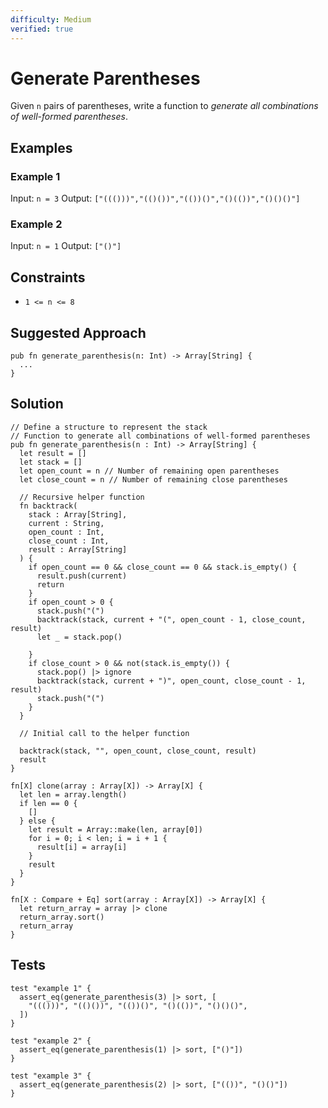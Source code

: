 ```yaml
---
difficulty: Medium
verified: true
---
```


# Generate Parentheses

Given `n` pairs of parentheses, write a function to _generate all combinations of well-formed parentheses_.

## Examples

### Example 1

Input: `n = 3`
Output: `["((()))","(()())","(())()","()(())","()()()"]`

### Example 2

Input: `n = 1`
Output: `["()"]`

## Constraints

- `1 <= n <= 8`

## Suggested Approach

```mbt nocheck
pub fn generate_parenthesis(n: Int) -> Array[String] {
  ...
}
```

## Solution

```mbt
// Define a structure to represent the stack
// Function to generate all combinations of well-formed parentheses
pub fn generate_parenthesis(n : Int) -> Array[String] {
  let result = []
  let stack = []
  let open_count = n // Number of remaining open parentheses
  let close_count = n // Number of remaining close parentheses

  // Recursive helper function
  fn backtrack(
    stack : Array[String],
    current : String,
    open_count : Int,
    close_count : Int,
    result : Array[String]
  ) {
    if open_count == 0 && close_count == 0 && stack.is_empty() {
      result.push(current)
      return
    }
    if open_count > 0 {
      stack.push("(")
      backtrack(stack, current + "(", open_count - 1, close_count, result)
      let _ = stack.pop()

    }
    if close_count > 0 && not(stack.is_empty()) {
      stack.pop() |> ignore
      backtrack(stack, current + ")", open_count, close_count - 1, result)
      stack.push("(")
    }
  }

  // Initial call to the helper function

  backtrack(stack, "", open_count, close_count, result)
  result
}

fn[X] clone(array : Array[X]) -> Array[X] {
  let len = array.length()
  if len == 0 {
    []
  } else {
    let result = Array::make(len, array[0])
    for i = 0; i < len; i = i + 1 {
      result[i] = array[i]
    }
    result
  }
}

fn[X : Compare + Eq] sort(array : Array[X]) -> Array[X] {
  let return_array = array |> clone
  return_array.sort()
  return_array
}
```

## Tests

```moonbit
test "example 1" {
  assert_eq(generate_parenthesis(3) |> sort, [
    "((()))", "(()())", "(())()", "()(())", "()()()",
  ])
}

test "example 2" {
  assert_eq(generate_parenthesis(1) |> sort, ["()"])
}

test "example 3" {
  assert_eq(generate_parenthesis(2) |> sort, ["(())", "()()"])
}
```
